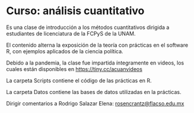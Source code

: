 # Curso: análisis cuantitativo
Es una clase de introducción a los métodos cuantitativos dirigida a estudiantes de licenciatura de la FCPyS de la UNAM.

El contenido alterna la exposición de la teoría con prácticas en el software R, con ejemplos aplicados de la ciencia política.

Debido a la pandemia, la clase fue impartida íntegramente en videos, los cuales están disponibles en https://tiny.cc/acuanvideos

La carpeta Scripts contiene el código de las prácticas en R.

La carpeta Datos contiene las bases de datos utilizadas en la prácticas.

Dirigir comentarios a Rodrigo Salazar Elena: rosencrantz@flacso.edu.mx
